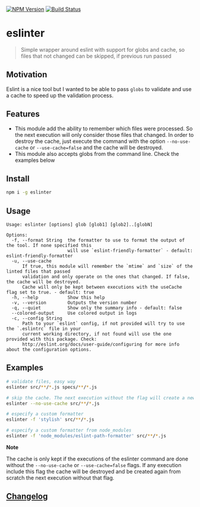 [![NPM Version](http://img.shields.io/npm/v/eslinter.svg?style=flat)](https://npmjs.org/package/eslinter)
[![Build Status](http://img.shields.io/travis/royriojas/eslinter.svg?style=flat)](https://travis-ci.org/royriojas/eslinter)

# eslinter
> Simple wrapper around eslint with support for globs and cache, so files that not changed can be skipped, if previous run passed

## Motivation
Eslint is a nice tool but I wanted to be able to pass `globs` to validate and use a cache to speed up the validation process.

## Features
- This module add the ability to remember which files were processed. So the next execution will only consider those files that changed.
In order to destroy the cache, just execute the command with the option `--no-use-cache` or `--use-cache=false` and the cache will be
destroyed.
- This module also accepts globs from the command line. Check the examples below

## Install

```bash
npm i -g eslinter
```

## Usage

```
Usage: eslinter [options] glob [glob1] [glob2]..[globN]

Options:
  -f, --format String  the formatter to use to format the output of the tool. If none specified this
                       will use `eslint-friendly-formatter` - default: eslint-friendly-formatter
  -u, --use-cache
      If true, this module will remember the `mtime` and `size` of the linted files that passed
      validation and only operate on the ones that changed. If false, the cache will be destroyed.
      Cache will only be kept between executions with the useCache flag set to true. - default: true
  -h, --help           Show this help
  -v, --version        Outputs the version number
  -q, --quiet          Show only the summary info - default: false
  --colored-output     Use colored output in logs
  -c, --config String
      Path to your `eslint` config, if not provided will try to use the `.eslintrc` file in your
      current working directory, if not found will use the one provided with this package. Check:
      http://eslint.org/docs/user-guide/configuring for more info about the configuration options.
```

## Examples

```bash
# validate files, easy way
eslinter src/**/*.js specs/**/*.js

# skip the cache. The next execution without the flag will create a new cache
eslinter --no-use-cache src/**/*.js

# especify a custom formatter
eslinter -f 'stylish' src/**/*.js

# especify a custom formatter from node_modules
eslinter -f 'node_modules/eslint-path-formatter' src/**/*.js
```

**Note**

The cache is only kept if the executions of the eslinter command are done without the `--no-use-cache` or `--use-cache=false` flags. If any execution include this flag the cache will be destroyed and be created again from scratch the next execution without that flag.

## [Changelog](./changelog.md)
